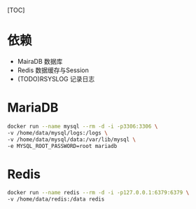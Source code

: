 [TOC]

# 依赖

+ MairaDB 数据库
+ Redis 数据缓存与Session
+ (TODO)RSYSLOG 记录日志

# MariaDB

```bash
docker run --name mysql --rm -d -i -p3306:3306 \
-v /home/data/mysql/logs:/logs \
-v /home/data/mysql/data:/var/lib/mysql \
-e MYSQL_ROOT_PASSWORD=root mariadb
```

# Redis

```bash
docker run --name redis --rm -d -i -p127.0.0.1:6379:6379 \
-v /home/data/redis:/data redis
```
